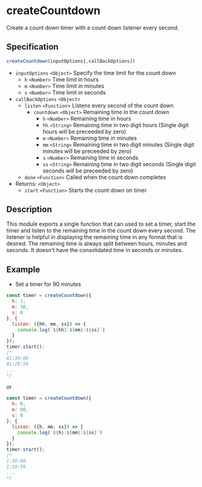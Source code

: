 # createCountdown
Create a count down timer with a count down listener every second.

## Specification
```javascript
createCountdown(inputOptions[,callBackOptions])
```
* `inputOptions` `<Object>` Specify the time limit for the count down
    * `h` `<Number>` Time limit in hours
    * `m` `<Number>` Time limit in minutes
    * `s` `<Number>` Time limit in seconds
* `callBackOptions` `<Object>`
    * `listen` `<Function`> Listens every second of the count down
        * `countdown` `<Object>` Remaining time in the count down
            * `h` `<Number>` Remaining time in hours
            * `hh` `<String>` Remaining time in two digit hours (Single digit hours will be preceeded by zero)
            * `m` `<Number>` Remaining time in minutes
            * `mm` `<String>` Remaining time in two digit minutes (Single digit minutes will be preceeded by zero)
            * `s` `<Number>` Remaining time in seconds
            * `ss` `<String>` Remaining time in two digit seconds (Single digit seconds will be preceeded by zero)
    * `done` `<Function>` Called when the count down completes
* Returns: `<Object>`
    * `start` `<Function>` Starts the count down on timer

## Description
This module exports a single function that can used to set a timer, start the timer and listen to the remaining time in the count down every second. The listener is helpful in displaying the remaining time in any format that is desired. The remaining time is always split between hours, minutes and seconds. It doesn't have the consolidated time in seconds or minutes.

## Example
* Set a timer for 90 minutes
```javascript
const timer = createCountdown({
  h: 1,
  m: 30,
  s: 0  
}, {
  listen: ({hh, mm, ss}) => {
    console.log(`${hh}:${mm}:${ss}`)
  }
});
timer.start();
/*
01:30:00
01:29:59
...
*/
```
or
```javascript
const timer = createCountdown({
  h: 0,
  m: 90,
  s: 0  
}, {
  listen: ({h, mm, ss}) => {
    console.log(`${h}:${mm}:${ss}`)
  }
});
timer.start();
/*
1:30:00
1:29:59
...
*/
```
